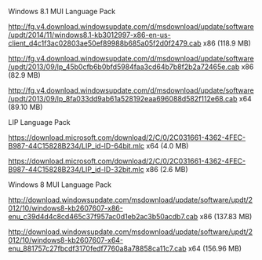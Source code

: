 Windows 8.1 MUI Language Pack

http://fg.v4.download.windowsupdate.com/d/msdownload/update/software/updt/2014/11/windows8.1-kb3012997-x86-en-us-client_d4c1f3ac02803ae50ef89988b685a05f2d0f2479.cab
x86 (118.9 MB)

http://fg.v4.download.windowsupdate.com/d/msdownload/update/software/updt/2013/09/lp_45b0cfb6b0bfd5984faa3cd64b7b8f2b2a72465e.cab
x86 (82.9 MB)

http://fg.v4.download.windowsupdate.com/d/msdownload/update/software/updt/2013/09/lp_8fa033dd9ab61a528192eaa696088d582f112e68.cab
x64 (89.10 MB)

LIP Language Pack

https://download.microsoft.com/download/2/C/0/2C031661-4362-4FEC-B987-44C15828B234/LIP_id-ID-64bit.mlc
x64 (4.0 MB)

https://download.microsoft.com/download/2/C/0/2C031661-4362-4FEC-B987-44C15828B234/LIP_id-ID-32bit.mlc
x86 (2.6 MB)

Windows 8 MUI Language Pack

http://download.windowsupdate.com/msdownload/update/software/updt/2012/10/windows8-kb2607607-x86-enu_c39d4d4c8cd465c37f957ac0d1eb2ac3b50acdb7.cab
x86 (137.83 MB)

http://download.windowsupdate.com/msdownload/update/software/updt/2012/10/windows8-kb2607607-x64-enu_881757c27fbcdf3170fedf7760a8a78858ca11c7.cab
x64 (156.96 MB)
